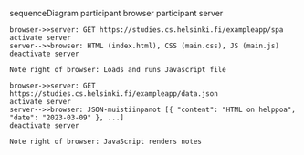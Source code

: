 sequenceDiagram
    participant browser
    participant server

    browser->>server: GET https://studies.cs.helsinki.fi/exampleapp/spa
    activate server
    server-->>browser: HTML (index.html), CSS (main.css), JS (main.js)
    deactivate server

    Note right of browser: Loads and runs Javascript file

    browser->>server: GET https://studies.cs.helsinki.fi/exampleapp/data.json
    activate server
    server-->>browser: JSON-muistiinpanot [{ "content": "HTML on helppoa", "date": "2023-03-09" }, ...]
    deactivate server

    Note right of browser: JavaScript renders notes